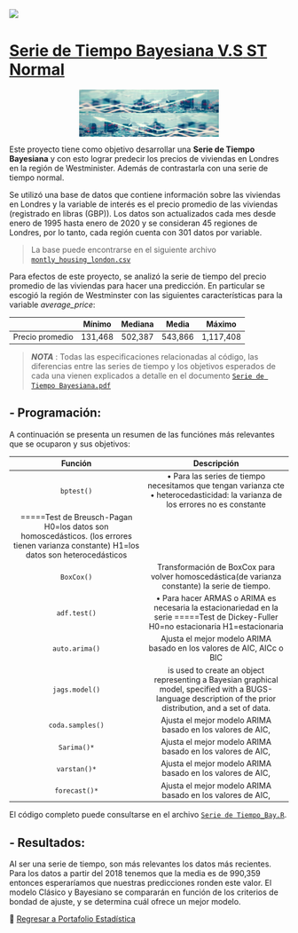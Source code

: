  <a href="https://www.linkedin.com/in/melissamirandap/">
 <img src="https://img.shields.io/badge/Linked-in-blue">

# [Serie de Tiempo Bayesiana   **V.S**   ST Normal](https://github.com/MMiranda777/Estadistica/tree/main/Bayesiana)
<img src="Media/bay1.png" width="50%" style="display: block; margin: auto;" /><img src="Media/bay2.png" width="50%" style="display: block; margin: auto;" />

Este proyecto tiene como objetivo desarrollar una **Serie de Tiempo Bayesiana** y con esto lograr predecir los precios de viviendas en Londres en la región de Westminister. Además de contrastarla con una serie de tiempo normal.

Se utilizó una base de datos que contiene información sobre las viviendas en Londres y la variable de interés es el precio promedio de las viviendas (registrado en libras (GBP)). Los datos son actualizados cada mes desde enero de 1995 hasta enero de 2020 y se consideran 45 regiones de Londres, por lo tanto, cada región cuenta con 301 datos por variable.

> La base puede encontrarse en el siguiente archivo [`montly_housing_london.csv`](https://github.com/MMiranda777/Estadistica/blob/main/Bayesiana/housing_in_london_monthly_variables.csv)

Para efectos de este proyecto, se analizó la serie de tiempo del precio promedio de las viviendas para hacer una predicción. En particular se escogió la región de Westminster con las siguientes características para la variable _average_price_:

|                 |  Mínimo | Mediana |  Media  |   Máximo  |
|:---------------:|:-------:|:-------:|:-------:|:---------:|
| Precio promedio | 131,468 | 502,387 | 543,866 | 1,117,408 |

> _**NOTA**_ : Todas las especificaciones relacionadas al código, las diferencias entre las series de tiempo y los objetivos esperados de cada una vienen explicados a detalle en el documento [`Serie de Tiempo Bayesiana.pdf`](https://github.com/MMiranda777/Estadistica/blob/main/Bayesiana/Serie%20de%20Tiempo%20Bayesiana.pdf)

## - Programación:
A continuación se presenta un resumen de las funciónes más relevantes que se ocuparon y sus objetivos:

|      Función     |                                                                                                                                 Descripción                                                                                                                                 |
|:----------------:|:---------------------------------------------------------------------------------------------------------------------------------------------------------------------------------------------------------------------------------------------------------------------------:|
|    `bptest()`    | • Para las series de tiempo necesitamos que tengan varianza cte  • heterocedasticidad: la varianza de los errores no es constante  
=====Test de Breusch-Pagan  H0=los datos son homoscedásticos. (los errores tienen varianza constante)  H1=los datos son heterocedásticos |
|    `BoxCox()`    | Transformación de BoxCox para volver homoscedástica(de varianza constante) la serie de tiempo.                                                                                                                                                                              |
|   `adf.test()`   | • Para hacer ARMAS o ARIMA es necesaria la estacionariedad en la serie =====Test de Dickey-Fuller H0=no estacionaria H1=estacionaria                                                                                                                                        |
|  `auto.arima()`  | Ajusta el mejor modelo ARIMA basado en los valores de AIC,  AICc o BIC                                                                                                                                                                                                      |
|  `jags.model()`  | is used to create an object representing a Bayesian graphical model, specified with a BUGS-language description of the prior distribution, and a set of data.                                                                                                               |
| `coda.samples()` | Ajusta el mejor modelo ARIMA basado en los valores de AIC,                                                                                                                                                                                                                  |
|    `Sarima()*`   | Ajusta el mejor modelo ARIMA basado en los valores de AIC,                                                                                                                                                                                                                  |
|   `varstan()*`   | Ajusta el mejor modelo ARIMA basado en los valores de AIC,                                                                                                                                                                                                                  |
|   `forecast()*`  | Ajusta el mejor modelo ARIMA basado en los valores de AIC,                                                                                                                                                                                                                  |


El código completo puede consultarse en el archivo [`Serie de Tiempo_Bay.R`](https://github.com/MMiranda777/Estadistica/blob/main/Bayesiana/Serie%20de%20Tiempo_Bay.r).

## - Resultados:
Al ser una serie de tiempo, son más relevantes los datos más recientes. Para los datos a partir del 2018 tenemos que la media es de 990,359 entonces esperaríamos que nuestras predicciones ronden este valor. El modelo Clásico y Bayesiano se compararán en función de los criterios de bondad de ajuste, y se determina cuál ofrece un mejor modelo.






:blue_book: [Regresar a Portafolio Estadística](https://github.com/MMiranda777/Estadistica)
